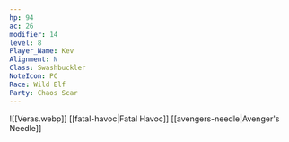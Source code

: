 ```yaml
---
hp: 94
ac: 26
modifier: 14
level: 8
Player_Name: Kev
Alignment: N
Class: Swashbuckler
NoteIcon: PC
Race: Wild Elf
Party: Chaos Scar
---
```

![[Veras.webp]]
[[fatal-havoc|Fatal Havoc]]
[[avengers-needle|Avenger's Needle]]

